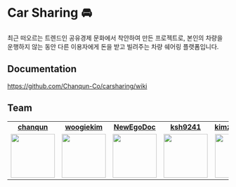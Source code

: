 # Car Sharing 🚘

최근 떠오르는 트렌드인 공유경제 문화에서 착안하여 만든 프로젝트로, 본인의 차량을 운행하지 않는 동안 다른 이용자에게 돈을 받고 빌려주는 차량 쉐어링 플랫폼입니다.

## Documentation

https://github.com/Chanqun-Co/carsharing/wiki

## Team
<table>
   <tr>
    <td align="center"><b><a href="https://github.com/chanqun">chanqun</a></b></td>
    <td align="center"><b><a href="https://github.com/woogiekim">woogiekim</a></b></td>
    <td align="center"><b><a href="https://github.com/NewEgoDoc">NewEgoDoc</a></b></td>
    <td align="center"><b><a href="https://github.com/ksh9241">ksh9241</a></b></td>
    <td align="center"><b><a href="https://github.com/kimzerovirus">kimzerovirus</a></b></td>
  </tr>
  <tr>
    <td align="center"><a href="https://github.com/chanqun"><img src="https://avatars.githubusercontent.com/u/40936047?v=4" width="100px" /></a></td>
    <td align="center"><a href="https://github.com/woogiekim"><img src="https://avatars.githubusercontent.com/u/58969072?v=4" width="100px" /></a></td>
    <td align="center"><a href="https://github.com/NewEgoDoc"><img src="https://avatars.githubusercontent.com/u/53653597?v=4" width="100px" /></a></td>
    <td align="center"><a href="https://github.com/ksh9241"><img src="https://avatars.githubusercontent.com/u/71758819?v=4" width="100px" /></a></td>
    <td align="center"><a href="https://github.com/kimzerovirus"><img src="https://avatars.githubusercontent.com/u/68390715?v=4" width="100px" /></a></td>
  </tr>
</table>
